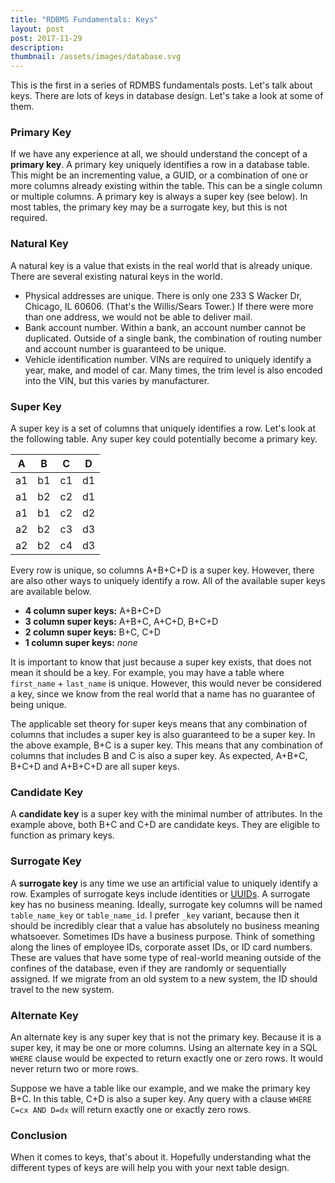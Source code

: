 ```yaml
---
title: "RDBMS Fundamentals: Keys"
layout: post
post: 2017-11-29
description:
thumbnail: /assets/images/database.svg
---
```


This is the first in a series of RDMBS fundamentals posts. Let's talk about keys. There are lots of keys in database design. Let's take a look at some of them.

### Primary Key

If we have any experience at all, we should understand the concept of a **primary key**. A primary key uniquely identifies a row in a database table. This might be an incrementing value, a GUID, or a combination of one or more columns already existing within the table. This can be a single column or multiple columns. A primary key is always a super key (see below). In most tables, the primary key may be a surrogate key, but this is not required.

### Natural Key

A natural key is a value that exists in the real world that is already unique. There are several existing natural keys in the world.

-   Physical addresses are unique. There is only one 233 S Wacker Dr, Chicago, IL 60606. (That's the Willis/Sears Tower.) If there were more than one address, we would not be able to deliver mail.
-   Bank account number. Within a bank, an account number cannot be duplicated. Outside of a single bank, the combination of routing number and account number is guaranteed to be unique.
-   Vehicle identification number. VINs are required to uniquely identify a year, make, and model of car. Many times, the trim level is also encoded into the VIN, but this varies by manufacturer.

### Super Key

A super key is a set of columns that uniquely identifies a row. Let's look at the following table. Any super key could potentially become a primary key.

| A   | B   | C   | D   |
| --- | --- | --- | --- |
| a1  | b1  | c1  | d1  |
| a1  | b2  | c2  | d1  |
| a1  | b1  | c2  | d2  |
| a2  | b2  | c3  | d3  |
| a2  | b2  | c4  | d3  |

Every row is unique, so columns A+B+C+D is a super key. However, there are also other ways to uniquely identify a row. All of the available super keys are available below.

-   **4 column super keys:** A+B+C+D
-   **3 column super keys:** A+B+C, A+C+D, B+C+D
-   **2 column super keys:** B+C, C+D
-   **1 column super keys:** _none_

It is important to know that just because a super key exists, that does not mean it should be a key. For example, you may have a table where `first_name` + `last_name` is unique. However, this would never be considered a key, since we know from the real world that a name has no guarantee of being unique.

The applicable set theory for super keys means that any combination of columns that includes a super key is also guaranteed to be a super key. In the above example, B+C is a super key. This means that any combination of columns that includes B and C is also a super key. As expected, A+B+C, B+C+D and A+B+C+D are all super keys.

### Candidate Key

A **candidate key** is a super key with the minimal number of attributes. In the example above, both B+C and C+D are candidate keys. They are eligible to function as primary keys.

### Surrogate Key

A **surrogate key** is any time we use an artificial value to uniquely identify a row. Examples of surrogate keys include identities or [UUIDs](https://en.wikipedia.org/wiki/Universally_unique_identifier). A surrogate key has no business meaning. Ideally, surrogate key columns will be named `table_name_key` or `table_name_id`. I prefer `_key` variant, because then it should be incredibly clear that a value has absolutely no business meaning whatsoever. Sometimes IDs have a business purpose. Think of something along the lines of employee IDs, corporate asset IDs, or ID card numbers. These are values that have some type of real-world meaning outside of the confines of the database, even if they are randomly or sequentially assigned. If we migrate from an old system to a new system, the ID should travel to the new system.

### Alternate Key

An alternate key is any super key that is not the primary key. Because it is a super key, it may be one or more columns. Using an alternate key in a SQL `WHERE` clause would be expected to return exactly one or zero rows. It would never return two or more rows.

Suppose we have a table like our example, and we make the primary key B+C. In this table, C+D is also a super key. Any query with a clause `WHERE C=cx AND D=dx` will return exactly one or exactly zero rows.

### Conclusion

When it comes to keys, that's about it. Hopefully understanding what the different types of keys are will help you with your next table design.
